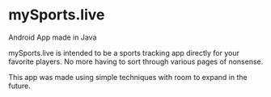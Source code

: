 # mySports.live
Android App made in Java

mySports.live is intended to be a sports tracking app directly for your favorite players. No more having to sort through various pages of nonsense.


This app was made using simple techniques with room to expand in the future.
